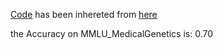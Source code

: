 [Code](https://github.com/Mehrdadghassabi/Gaokerena/blob/main/Evaluation/Step0/Acc/en/MMLU_MedicalGenetics/gemma2b-it/Untitled0.ipynb) has been inhereted from [here](https://github.com/nyuolab/MedMobile/tree/main/Evaluation)

the Accuracy on MMLU_MedicalGenetics is: 0.70
